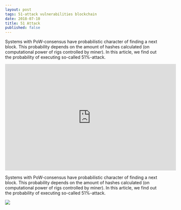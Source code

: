 ```yaml
---
layout: post
tags: 51-attack vulnerabilities blockchain
date: 2018-07-10
title: 51 Attack
published: false
---
```


Systems with PoW-consensus have probabilistic character of finding  a next block. This probability depends on the amount of hashes calculated (on computational power of rigs controlled by miner). In this article, we find out the probability of executing so-called 51\%-attack.

<div class="videoWrapper">
    <iframe width="560" height="349" src="https://www.youtube.com/embed/n_dZNLr2cME?rel=0&hd=1" frameborder="0" allowfullscreen></iframe>
</div>


Systems with PoW-consensus have probabilistic character of finding  a next block. This probability depends on the amount of hashes calculated (on computational power of rigs controlled by miner). In this article, we find out the probability of executing so-called 51\%-attack.


<img class="fullwidth" src="https://moderntoken.com/templates/moderntoken/images/garkoosha.png">